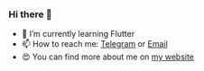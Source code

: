 ### Hi there 👋

<!--
**SamadiPour/SamadiPour** is a ✨ _special_ ✨ repository because its `README.md` (this file) appears on your GitHub profile.

Here are some ideas to get you started:

- 🔭 I’m currently working on ...
- 🌱 I’m currently learning ...
- 👯 I’m looking to collaborate on ...
- 🤔 I’m looking for help with ...
- 💬 Ask me about ...
- 📫 How to reach me: ...
- 😄 Pronouns: ...
- ⚡ Fun fact: ...
-->
- 🌱 I’m currently learning Flutter
- 📫 How to reach me: [Telegram](https://t.me/iAmSamadiPour) or [Email](mailto:samadipoor2@gmail.com)
- 😍 You can find more about me on [my website](samadipour.github.io)
